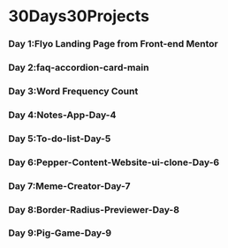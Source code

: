 # 30Days30Projects

### Day 1:Flyo Landing Page from Front-end Mentor

### Day 2:faq-accordion-card-main

### Day 3:Word Frequency Count

### Day 4:Notes-App-Day-4

### Day 5:To-do-list-Day-5

### Day 6:Pepper-Content-Website-ui-clone-Day-6

### Day 7:Meme-Creator-Day-7

### Day 8:Border-Radius-Previewer-Day-8

### Day 9:Pig-Game-Day-9
